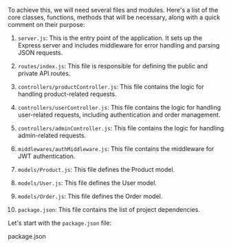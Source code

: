 To achieve this, we will need several files and modules. Here's a list of the core classes, functions, methods that will be necessary, along with a quick comment on their purpose:

1. `server.js`: This is the entry point of the application. It sets up the Express server and includes middleware for error handling and parsing JSON requests.

2. `routes/index.js`: This file is responsible for defining the public and private API routes.

3. `controllers/productController.js`: This file contains the logic for handling product-related requests.

4. `controllers/userController.js`: This file contains the logic for handling user-related requests, including authentication and order management.

5. `controllers/adminController.js`: This file contains the logic for handling admin-related requests.

6. `middlewares/authMiddleware.js`: This file contains the middleware for JWT authentication.

7. `models/Product.js`: This file defines the Product model.

8. `models/User.js`: This file defines the User model.

9. `models/Order.js`: This file defines the Order model.

10. `package.json`: This file contains the list of project dependencies.

Let's start with the `package.json` file:

package.json
